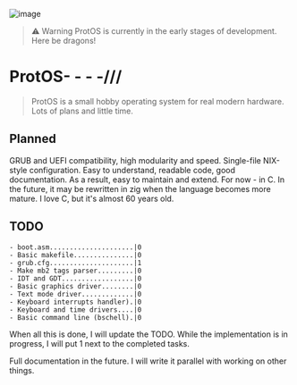 ![image](https://github.com/user-attachments/assets/5f8269bf-997f-4cbc-92c1-9cda7ad919ec)


> ⚠ Warning
> ProtOS is currently in the early stages of development. Here be dragons!

# ProtOS- - - -///
> ProtOS is a small hobby operating system for real modern hardware. Lots of plans and little time.

## Planned
GRUB and UEFI compatibility, high modularity and speed. Single-file NIX-style configuration. Easy to understand, readable code, good documentation. As a result, easy to maintain and extend. For now - in C. In the future, it may be rewritten in zig when the language becomes more mature. I love C, but it's almost 60 years old.



## TODO
```
- boot.asm.....................|0
- Basic makefile...............|0
- grub.cfg.....................|1
- Make mb2 tags parser.........|0
- IDT and GDT..................|0
- Basic graphics driver........|0
- Text mode driver.............|0
- Keyboard interrupts handler).|0
- Keyboard and time drivers....|0
- Basic command line (bschell).|0
```

When all this is done, I will update the TODO. While the implementation is in progress, I will put 1 next to the completed tasks.

Full documentation in the future. I will write it parallel with working on other things.
